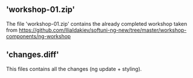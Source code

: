 ## 'workshop-01.zip'
The file 'workshop-01.zip' contains the already completed workshop taken from https://github.com/IliaIdakiev/softuni-ng-new/tree/master/workshop-components/ng-workshop

## 'changes.diff'
This files contains all the changes (ng update + styling).